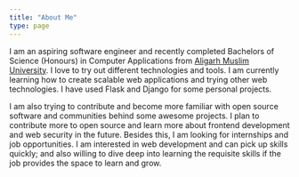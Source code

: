 ```yaml
---
title: "About Me"
type: page
---
```


I am an aspiring software engineer and recently completed Bachelors of Science (Honours) in Computer Applications from [Aligarh Muslim University](https://www.amu.ac.in). I love to try out different technologies and tools. I am currently learning how to create scalable web applications and trying other web technologies. I have used Flask and Django for some personal projects.

I am also trying to contribute and become more familiar with open source software and communities behind some awesome projects. I plan to contribute more to open source and learn more about frontend development and web security in the future. Besides this, I am looking for internships and job opportunities. I am interested in web development and can pick up skills quickly; and also willing to dive deep into learning the requisite skills if the job provides the space to learn and grow.

<!-- Add ##Experience and ##Open-Source later. -->
